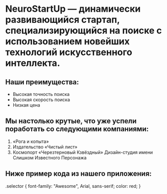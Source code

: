 # NeuroStartUp — динамически развивающийся стартап, специализирующийся на поиске с использованием новейших технологий искусственного интеллекта. 

## Наши преимущества: 
- Высокая точность поиска 
- Высокая скорость поиска 
- Низкая цена 

## Мы настолько крутые, что уже успели поработать со следующими компаниями: 

1. «Рога и копыта» 
2. Издательство «Чиcтый лист»
3.  Космопорт «Черезтерновый Кзвёздный» Дизайн-студия имени Слишком Известного Персонажа 

## Ниже пример кода из нашего приложения:

.selector {
  font-family: "Awesome", Arial, sans-serif;
  color: red;
}